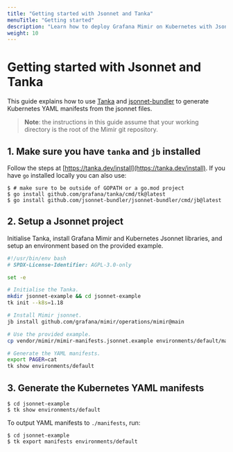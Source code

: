 ```yaml
---
title: "Getting started with Jsonnet and Tanka"
menuTitle: "Getting started"
description: "Learn how to deploy Grafana Mimir on Kubernetes with Jsonnet and Tanka."
weight: 10
---
```


# Getting started with Jsonnet and Tanka

This guide explains how to use [Tanka](https://tanka.dev/) and [jsonnet-bundler](https://github.com/jsonnet-bundler/jsonnet-bundler) to generate Kubernetes YAML manifests from the jsonnet files.

> **Note**: the instructions in this guide assume that your working directory is the root of the Mimir git repository.

## 1. Make sure you have `tanka` and `jb` installed

Follow the steps at [https://tanka.dev/install](https://tanka.dev/install). If you have `go` installed locally you can also use:

```console
$ # make sure to be outside of GOPATH or a go.mod project
$ go install github.com/grafana/tanka/cmd/tk@latest
$ go install github.com/jsonnet-bundler/jsonnet-bundler/cmd/jb@latest
```

## 2. Setup a Jsonnet project

Initialise Tanka, install Grafana Mimir and Kubernetes Jsonnet libraries, and setup an environment based on the provided example.

<!-- prettier-ignore-start -->
[embedmd]:# (../../../../../operations/mimir/getting-started.sh)
```sh
#!/usr/bin/env bash
# SPDX-License-Identifier: AGPL-3.0-only

set -e

# Initialise the Tanka.
mkdir jsonnet-example && cd jsonnet-example
tk init --k8s=1.18

# Install Mimir jsonnet.
jb install github.com/grafana/mimir/operations/mimir@main

# Use the provided example.
cp vendor/mimir/mimir-manifests.jsonnet.example environments/default/main.jsonnet

# Generate the YAML manifests.
export PAGER=cat
tk show environments/default
```
<!-- prettier-ignore-end -->

## 3. Generate the Kubernetes YAML manifests

```console
$ cd jsonnet-example
$ tk show environments/default
```

To output YAML manifests to `./manifests`, run:

```console
$ cd jsonnet-example
$ tk export manifests environments/default
```
